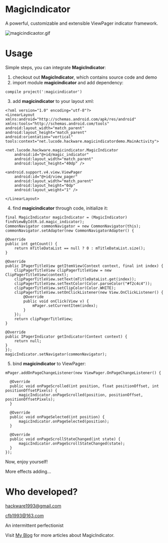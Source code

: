 # MagicIndicator
A powerful, customizable and extensible ViewPager indicator framework.

![magicindicaotor.gif](https://github.com/hackware1993/MagicIndicator/blob/master/magicindicator.gif)

# Usage
Simple steps, you can integrate **MagicIndicator**:

1. checkout out **MagicIndicator**, which contains source code and demo
2. import module **magicindicator** and add dependency:

  ```
  compile project(':magicindicator')
  ```
  
3. add **magicindicator** to your layout xml:

  ```
  <?xml version="1.0" encoding="utf-8"?>
  <LinearLayout xmlns:android="http://schemas.android.com/apk/res/android"
  xmlns:tools="http://schemas.android.com/tools"
  android:layout_width="match_parent"
  android:layout_height="match_parent"
  android:orientation="vertical"
  tools:context="net.lucode.hackware.magicindicatordemo.MainActivity">
  
  <net.lucode.hackware.magicindicator.MagicIndicator
      android:id="@+id/magic_indicator"
      android:layout_width="match_parent"
      android:layout_height="40dp" />
  
  <android.support.v4.view.ViewPager
      android:id="@+id/view_pager"
      android:layout_width="match_parent"
      android:layout_height="0dp"
      android:layout_weight="1" />
  
  </LinearLayout>
  ```

4. find **magicindicator** through code, initialize it:

  ```
  final MagicIndicator magicIndicator = (MagicIndicator) findViewById(R.id.magic_indicator);
  CommonNavigator commonNavigator = new CommonNavigator(this);
  commonNavigator.setAdapter(new CommonNavigatorAdapter() {
  
  @Override
  public int getCount() {
      return mTitleDataList == null ? 0 : mTitleDataList.size();
  }
  
  @Override
  public IPagerTitleView getItemView(Context context, final int index) {
      ClipPagerTitleView clipPagerTitleView = new ClipPagerTitleView(context);
      clipPagerTitleView.setText(mTitleDataList.get(index));
      clipPagerTitleView.setTextColor(Color.parseColor("#f2c4c4"));
      clipPagerTitleView.setClipColor(Color.WHITE);
      clipPagerTitleView.setOnClickListener(new View.OnClickListener() {
          @Override
          public void onClick(View v) {
              mPager.setCurrentItem(index);
          }
      });
      return clipPagerTitleView;
  }
  
  @Override
  public IPagerIndicator getIndicator(Context context) {
      return null;
  }
  });
  magicIndicator.setNavigator(commonNavigator);
  ```
5. bind **magicindicator** to ViewPager:

  ```
  mPager.addOnPageChangeListener(new ViewPager.OnPageChangeListener() {
  
    @Override
    public void onPageScrolled(int position, float positionOffset, int positionOffsetPixels) {
        magicIndicator.onPageScrolled(position, positionOffset, positionOffsetPixels);
    }
  
    @Override
    public void onPageSelected(int position) {
        magicIndicator.onPageSelected(position);
    }
  
    @Override
    public void onPageScrollStateChanged(int state) {
        magicIndicator.onPageScrollStateChanged(state);
    }
  });
  ```

Now, enjoy yourself!

More effects adding...

# Who developed?

hackware1993@gmail.com

cfb1993@163.com

An intermittent perfectionist

Visit [My Blog](http://hackware.lucode.net) for more articles about MagicIndicator.
